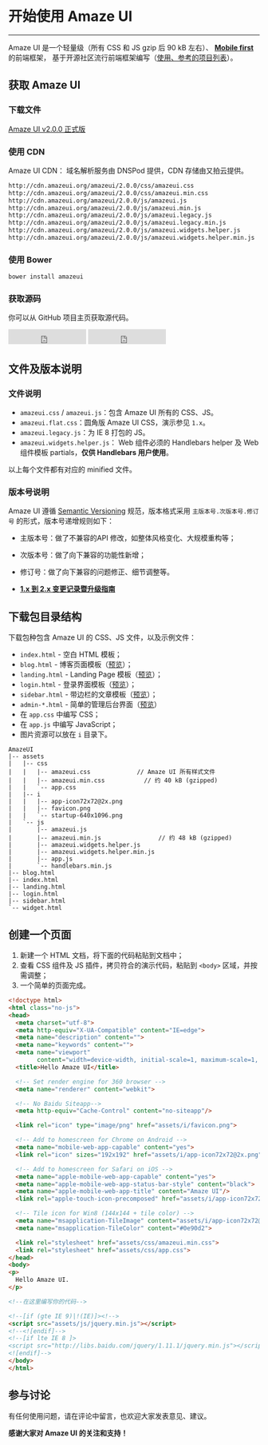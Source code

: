 # 开始使用 Amaze UI
---

Amaze UI 是一个轻量级（所有 CSS 和 JS gzip 后 90 kB 左右）、 [**Mobile first**](http://cbrac.co/113eY5h) 的前端框架，
基于开源社区流行前端框架编写（[使用、参考的项目列表](https://github.com/allmobilize/amazeui#%E5%8F%82%E8%80%83%E4%BD%BF%E7%94%A8%E7%9A%84%E5%BC%80%E6%BA%90%E9%A1%B9%E7%9B%AE)）。

## 获取 Amaze UI

### 下载文件

<div class="am-g">
  <div class="am-u-md-8 am-u-md-centered">
    <a id="doc-dl-btn" href="http://amazeui.org/download?ver=2.0.0" class="am-btn am-btn-block am-btn-success am-btn-lg" onclick="window.ga && ga('send', 'pageview', '/download/AmazeUI.zip');
"><i class="am-icon-download"></i> Amaze UI v2.0.0 正式版</a>
  </div>
</div>


### 使用 CDN

Amaze UI CDN： 域名解析服务由 DNSPod 提供，CDN 存储由又拍云提供。

```html
http://cdn.amazeui.org/amazeui/2.0.0/css/amazeui.css
http://cdn.amazeui.org/amazeui/2.0.0/css/amazeui.min.css
http://cdn.amazeui.org/amazeui/2.0.0/js/amazeui.js
http://cdn.amazeui.org/amazeui/2.0.0/js/amazeui.min.js
http://cdn.amazeui.org/amazeui/2.0.0/js/amazeui.legacy.js
http://cdn.amazeui.org/amazeui/2.0.0/js/amazeui.legacy.min.js
http://cdn.amazeui.org/amazeui/2.0.0/js/amazeui.widgets.helper.js
http://cdn.amazeui.org/amazeui/2.0.0/js/amazeui.widgets.helper.min.js
```

### 使用 Bower

```html
bower install amazeui
```

### 获取源码

你可以从 GitHub 项目主页获取源代码。

<iframe src="http://ghbtns.com/github-btn.html?user=allmobilize&repo=amazeui&type=watch&count=true&size=large" allowtransparency="true" frameborder="0" scrolling="0" width="156px" height="30px"></iframe>

<iframe src="http://ghbtns.com/github-btn.html?user=allmobilize&repo=amazeui&type=fork&count=true&size=large" allowtransparency="true" frameborder="0" scrolling="0" width="156px" height="30px"></iframe>

## 文件及版本说明

### 文件说明

- `amazeui.css` / `amazeui.js`：包含 Amaze UI 所有的 CSS、JS。
- `amazeui.flat.css`：圆角版 Amaze UI CSS，演示参见 `1.x`。
- `amazeui.legacy.js`：为 IE 8 打包的 JS。
- `amazeui.widgets.helper.js`： Web 组件必须的 Handlebars helper 及 Web 组件模板 partials，**仅供 Handlebars 用户使用**。

以上每个文件都有对应的 minified 文件。

### 版本号说明

Amaze UI 遵循 [Semantic Versioning](http://semver.org/lang/zh-CN/) 规范，版本格式采用 `主版本号.次版本号.修订号` 的形式，版本号递增规则如下：

- 主版本号：做了不兼容的API 修改，如整体风格变化、大规模重构等；
- 次版本号：做了向下兼容的功能性新增；
- 修订号：做了向下兼容的问题修正、细节调整等。

- [**1.x 到 2.x 变更记录暨升级指南**](https://github.com/allmobilize/amazeui/wiki/Migration-form-1.x-to-2.x)


## 下载包目录结构

下载包种包含 Amaze UI 的 CSS、JS 文件，以及示例文件：

- `index.html` - 空白 HTML 模板；
- `blog.html` - 博客页面模板（[预览](/examples/blog.html)）；
- `landing.html` - Landing Page 模板（[预览](/examples/landing.html)）；
- `login.html` - 登录界面模板（[预览](/examples/login.html)）；
- `sidebar.html` - 带边栏的文章模板（[预览](/examples/sidebar.html)）；
- `admin-*.html` - 简单的管理后台界面（[预览](/examples/admin-index.html)）
- 在 `app.css` 中编写 CSS；
- 在 `app.js` 中编写 JavaScript；
- 图片资源可以放在 `i` 目录下。

```
AmazeUI
|-- assets
|   |-- css
|   |   |-- amazeui.css             // Amaze UI 所有样式文件
|   |   |-- amazeui.min.css           // 约 40 kB (gzipped)
|   |   `-- app.css
|   |-- i
|   |   |-- app-icon72x72@2x.png
|   |   |-- favicon.png
|   |   `-- startup-640x1096.png
|   `-- js
|       |-- amazeui.js
|       |-- amazeui.min.js                // 约 48 kB (gzipped)
|       |-- amazeui.widgets.helper.js
|       |-- amazeui.widgets.helper.min.js
|       |-- app.js
|       `-- handlebars.min.js
|-- blog.html
|-- index.html
|-- landing.html
|-- login.html
|-- sidebar.html
`-- widget.html
```

## 创建一个页面

1. 新建一个 HTML 文档，将下面的代码粘贴到文档中；
2. 查看 CSS 组件及 JS 插件，拷贝符合的演示代码，粘贴到 `<body>` 区域，并按需调整；
3. 一个简单的页面完成。

```html
<!doctype html>
<html class="no-js">
<head>
  <meta charset="utf-8">
  <meta http-equiv="X-UA-Compatible" content="IE=edge">
  <meta name="description" content="">
  <meta name="keywords" content="">
  <meta name="viewport"
        content="width=device-width, initial-scale=1, maximum-scale=1, user-scalable=no">
  <title>Hello Amaze UI</title>

  <!-- Set render engine for 360 browser -->
  <meta name="renderer" content="webkit">

  <!-- No Baidu Siteapp-->
  <meta http-equiv="Cache-Control" content="no-siteapp"/>

  <link rel="icon" type="image/png" href="assets/i/favicon.png">

  <!-- Add to homescreen for Chrome on Android -->
  <meta name="mobile-web-app-capable" content="yes">
  <link rel="icon" sizes="192x192" href="assets/i/app-icon72x72@2x.png">

  <!-- Add to homescreen for Safari on iOS -->
  <meta name="apple-mobile-web-app-capable" content="yes">
  <meta name="apple-mobile-web-app-status-bar-style" content="black">
  <meta name="apple-mobile-web-app-title" content="Amaze UI"/>
  <link rel="apple-touch-icon-precomposed" href="assets/i/app-icon72x72@2x.png">

  <!-- Tile icon for Win8 (144x144 + tile color) -->
  <meta name="msapplication-TileImage" content="assets/i/app-icon72x72@2x.png">
  <meta name="msapplication-TileColor" content="#0e90d2">

  <link rel="stylesheet" href="assets/css/amazeui.min.css">
  <link rel="stylesheet" href="assets/css/app.css">
</head>
<body>
<p>
  Hello Amaze UI.
</p>

<!--在这里编写你的代码-->

<!--[if (gte IE 9)|!(IE)]><!-->
<script src="assets/js/jquery.min.js"></script>
<!--<![endif]-->
<!--[if lte IE 8 ]>
<script src="http://libs.baidu.com/jquery/1.11.1/jquery.min.js"></script>
<![endif]-->
</body>
</html>
```

## 参与讨论

有任何使用问题，请在评论中留言，也欢迎大家发表意见、建议。

__感谢大家对 Amaze UI 的关注和支持！__

<script>
  function pyRegisterCvt(){
    var w=window,d=document,e=encodeURIComponent;
    var b=location.href,c=d.referrer,f,g=d.cookie,h=g.match(/(^|;)\s*ipycookie=([^;]*)/),i=g.match(/(^|;)\s*ipysession=([^;]*)/);
    if (w.parent!=w){f=b;b=c;c=f;};u='//stats.ipinyou.com/cvt?a='+e('9J.H5.EtdEOxc6fV-EiorJDjFOTP')+'&c='+e(h?h[2]:'')+'&s='+e(i?i[2].match(/jump\%3D(\d+)/)[1]:'')+'&u='+e(b)+'&r='+e(c)+'&rd='+(new Date()).getTime()+'&e=';
    (new Image()).src=u;
  }

  $(function() {
    $('#doc-dl-btn').on('click', pyRegisterCvt);
  })
</script>
